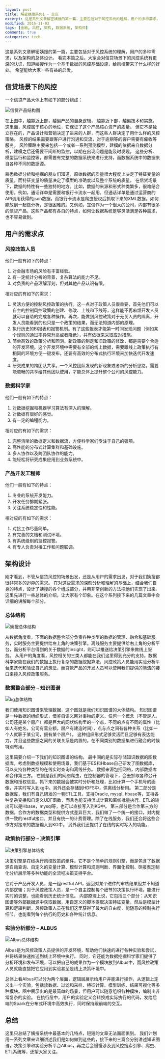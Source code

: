 ```yaml
---
layout: post
title: 解密姨搜系列1 - 总览
excerpt: 这是系列文章解密姨搜的第一篇，主要包括对于风控系统的理解，用户的多种需求，以及架构的总体设计。
modified: 2016-11-03
tags: [金融, 风控, 架构, 数据系统, 架构师]
comments: true
categories: tech
---
```


这是系列文章解密姨搜的第一篇，主要包括对于风控系统的理解，用户的多种需求，以及架构的总体设计。
看完本篇之后，大家会对信贷场景下的风控系统有更深的认识，知道姨搜作为一个基于数据的风控基础设施，给风控带来了什么样的好处。
希望能给大家一些有益的启发。

## 信贷场景下的风控

一个信贷产品大体上有如下的部分组成：

![信贷产品结构图](/assets/images/xindaichanpin.png)

在上图中，越靠近上部，越偏产品的自身逻辑， 越靠近下部，越偏技术和实施。
这里面，风控属于核心的地位，它保证了这个产品核心资产的质量。 但它不是独立存在的，产品设计和营销决定了进来的人群，而这些人群决定了用什么样的风控策略。 风控的结果需要跟客户进行沟通和交流，对于逾期等的客户需要有催收等服务。
风险策略主要来包括一个或者一系列预测模型，建模的依据来自数据分析，建模之后还需要不间断的监控，以期在出现问题是能及时发现。 这些分析、模型运行和监控等，都需要有完整的数据系统来进行支持，而数据系统中的数据来自各种不同的数据源。

熟悉数据分析和挖掘的朋友们知道，原始数据的质量很大程度上决定了特征变量的质量，而特征变量的质量决定了模型的准确度以及整个系统的质量。
在信贷场景下，数据的特性有一些独特的地方。比如，数据的来源和形式种类繁多，很难结合使用。例如，通话详单是需要和银行卡流水一起用，但通话详单是通过运营商的API调用获得的json数据，而银行卡流水是爬虫授权后抓取下来的XML数据，如何能放到一起做分析，是很困难的。又例如，宜信作为一个很大的公司，内部有很多的信贷产品，这些产品都有各自的特点，如何让数据系统足够灵活满足各种需求，也不容易做到。

## 用户的需求点

### 风控政策人员
他们一般有如下的特点：

1. 对金融市场的风险有丰富经验。
2. 有一定统计分析的背景，复杂算法的能力不足。
3. 对负责的产品理解深刻，但对其他产品认识有限。

相对应的有如下的需求：

1. 灵活方便的控制风控政策的执行。这一点对于政策人员很重要，首先他们可以自主的控制风控政策的创建、修改、上线和下线等，这样能不再麻烦开发人员就可以自助的完成各种操作。再次，能做到风控政策对于无关人员的隔离，开发人员能看到的也只是一个政策的结果，而无法知道内部的原理。
2. 执行历史的BI报表和报警机制。有了这些报表才能第一时间发现问题（例如某个规则的通过率异常升高或者降低），并有依据来采取应对措施。
3. 简单高效的政策分析和回测。新政策的制定和旧政策的修改，都是需要个合适的开发环境。这个开发环境中需要有全部的线上数据，需要跟线上政策执行有相同的环境方便一键发布，还要有高效的分布式执行环境来加快迭代开发速度。
4. 研究成果的跨团队共享。一个风控团队发现的新现象或者新的分析思路，需要能顺畅的共享给其他团队使用，才能总体上提升整个公司的风控能力。

### 数据科学家

他们一般有如下的特点：

1. 对数据挖掘和机器学习算法有深入的理解。
2. 对数据有很好的感觉。
3. 有一定的编程能力。

相对应的有如下的需求：

1. 完整清晰的数据定义和数据流，方便科学家们专注于自己的强项。
2. 高性能的分布式计算集群和基础设施。
3. 多人协作以及跨团队协作的能力。
4. 能轻松将研究成果应用到业务系统中。

### 产品开发工程师

他们一般有如下的特点：

1. 专业的系统开发能力。
2. 开发任务排期紧张。
3. 关注系统稳定性和性能。

相对应的有如下的需求：

1. 对接工作尽量简单。
2. 有完善的文档和测试环境。
3. 有系统级别的监控报警。
4. 有专人负责对接工作和问题联调。

## 架构设计

刚才看到，不管从信贷风控的场景出发，还是从用户的需求出发，对于我们姨搜都很非常多的迥异的需求。
在对这些需求的深刻分析和理解的基础上，结合我们自身的特点，设计了姨搜的各个组成部分，并用非常创新的方法把他们实现了出来。
这里先进行一些总体的介绍，让大家有个印象。在这个系列接下来的几篇文章中会详细的讲解每个部分。

### 总体结构
![姨搜总体结构](/assets/images/yisou_overview.png)

从数据角度看，下面的数据整合部分负责各种类型的数据的管理、融合和基础服务，实时服务主要提供给左上角的决策引擎，离线服务主要提供给右上角的分析平台，而分析平台得到的关于数据的insight，则可以推送给决策引擎来做线上服务。
从用户的角度看，风控相关的三类人都能在我们这里得到充分的支持。数据科学家能在我们的数据上执行复杂的数据挖掘算法，风控政策人员能用实验分析平台来迭代和验证自己的想法，而贷款产品的开发人员可以使用我们提供的简洁的接口来接入风控政策服务。

### 数据整合部分 – 知识图谱
![kg总体结构](/assets/images/kg_overview.png)

我们使用知识图谱来管理数据，这个图就是我们知识图谱的大体结构。
知识图谱是一种数据的组织形式，借鉴自语义网对事物的定义，任何一个概念（不管是人，公司还是某个房产）都是巨大的网状结构里的一个点，不同的点有不同的属性（比如人有姓名，公司有营业额，房产有建造时间），点与点之间有各种关系（比如一个人就职于某公司，拥有某个房产）。
这种组织形式足够灵活而且足够有表达能力，并且这些数据之间的关联关系是内置的，在不同类别的数据集进行融合的时候特别有用。

这里简要介绍一下我们的知识图谱的结构。
最中间的是实际存储知识数据的图数据库，考虑到数据规模和使用场景，我们基于ES和Hbase自己研发了图数据库，可以支持各种类型的在线实时查询和离线任务。
数据来源包括网络，内部数据库和合作第三方。
左侧是我们的网络爬虫，在控制器的管理下，会去抓取各种公开数据和授权信息。抓下来的数据会被实时分析和处理，比如计算一个手机号的画像，并实时写入到kg中。另外还会存储到HDFS中，供离线分析用。
第二部分是数据库，我们有自己研发的一套ETL工具，支持Oracle, mysql, hbase等，支持各种复杂变换和自定义UDF函数，而且也能支持流式计算和离线批量执行。ETL的输出可以是Hbase，mysql等，也可以直接写入到KG中。
第三部分是合作第三方的数据。合作方的数据类型和提供方式差异巨大，我们做了一个统一的接口，对内提供一致的restful接口，并且有统一的计费管理。除了在线服务，我们还会将这些合作方对接来的数据输入到KG中。
另外我们还提供了在线的实时写入的功能。

### 政策执行部分 – 决策引擎
![决策引擎总体结构](/assets/images/re_overview.png)

决策引擎是在线执行风控政策的组件。它不是个简单的规则引擎，而是包含了数据源自动查询、自定义的变量计算、模型计算和规则判断、界面化控制、BI报表定制化分析展示等多种功能的全流程决策支持平台。

它对于产品开发人员，是一组restful API，返回对某个进件的审核结果但并不知道内部逻辑；对于风控政策人员，是一个自主控制每个细节的决策执行环境，能进行实时的调整，也能看到历史统计信息。
内部原理上说，它包括三个部分：从知识图谱等外部数据源中获取数据，用自定义的脚本提取决策特征变量，然后是模型计算和逻辑判断。风控政策人员在我们这里获得了最大的自由度，能随意的控制执行细节，也能看到每个执行的历史和各种统计信息。


### 实验分析部分 –  ALBUS
![Albus总体结构](/assets/images/albus_overview.png)

Albus是为风控政策人员提供的开发环境，帮助他们快速的进行各种实验和尝试，并将结果快速推送到线上环境中执行。
同时，它还能为数据挖掘科学家们提供了分析环境和发布环境，可以把自己的成果作为一个模块放到Albus中，而风控政策人员就能直接把它应用到实验甚至是线上决策环境中。

总体上看Albus可以分为两个层面，逻辑层展示给用户并能进行操作，从逻辑上定义出一个实验，包括读数据、过滤和采样、特征计算、模型训练、结果可视化等多种模块。图中展示出的是最简单的场景，但用户可以随意组织各种模块，编制出非常复杂的实验。
在执行层中，用户的实验定义会转换成实际执行的代码，发给后端的Spark在分布式环境中高效执行，同时保持跟前端的交互。

## 总结
这里只总结了姨搜系统中最基本的几特点，短短的文章无法面面俱到。
我们计划用一系列文章来详细讲述我们是如何做到这些的，接下来的三篇会分别讲述知识图谱，决策引擎和实验分析平台Albus，再之后会慢慢涉及到风控搜索引擎、爬虫、ETL系统等，还望大家关注。

